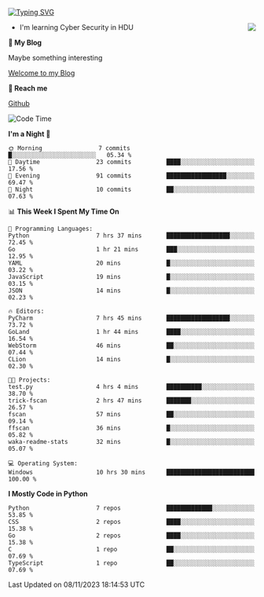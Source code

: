 [![Typing SVG](https://readme-typing-svg.herokuapp.com?font=Fira+Code&pause=1000&random=false&width=450&height=60&lines=Hello+%F0%9F%91%8B%F0%9F%8F%BB;I'm+JBNRZ)](https://git.io/typing-svg)

<a href="#">
  <img align="right" src="https://github-readme-stats.vercel.app/api?username=JBNRZ&show_icons=true&bg_color=15,f2f7fd,E0EAFC" />
</a>

- I'm learning Cyber Security in HDU

 **🌱 My Blog**

Maybe something interesting

[Welcome to my Blog](https://jbnrz.com.cn/)

 **💬 Reach me** 

[Github](https://github.com/JBNRZ)


<!--START_SECTION:waka-->
![Code Time](http://img.shields.io/badge/Code%20Time-81%20hrs%2024%20mins-blue)

**I'm a Night 🦉** 

```text
🌞 Morning                7 commits           █░░░░░░░░░░░░░░░░░░░░░░░░   05.34 % 
🌆 Daytime                23 commits          ████░░░░░░░░░░░░░░░░░░░░░   17.56 % 
🌃 Evening                91 commits          █████████████████░░░░░░░░   69.47 % 
🌙 Night                  10 commits          ██░░░░░░░░░░░░░░░░░░░░░░░   07.63 % 
```


📊 **This Week I Spent My Time On** 

```text
💬 Programming Languages: 
Python                   7 hrs 37 mins       ██████████████████░░░░░░░   72.45 % 
Go                       1 hr 21 mins        ███░░░░░░░░░░░░░░░░░░░░░░   12.95 % 
YAML                     20 mins             █░░░░░░░░░░░░░░░░░░░░░░░░   03.22 % 
JavaScript               19 mins             █░░░░░░░░░░░░░░░░░░░░░░░░   03.15 % 
JSON                     14 mins             █░░░░░░░░░░░░░░░░░░░░░░░░   02.23 % 

🔥 Editors: 
PyCharm                  7 hrs 45 mins       ██████████████████░░░░░░░   73.72 % 
GoLand                   1 hr 44 mins        ████░░░░░░░░░░░░░░░░░░░░░   16.54 % 
WebStorm                 46 mins             ██░░░░░░░░░░░░░░░░░░░░░░░   07.44 % 
CLion                    14 mins             █░░░░░░░░░░░░░░░░░░░░░░░░   02.30 % 

🐱‍💻 Projects: 
test.py                  4 hrs 4 mins        ██████████░░░░░░░░░░░░░░░   38.70 % 
trick-fscan              2 hrs 47 mins       ███████░░░░░░░░░░░░░░░░░░   26.57 % 
fscan                    57 mins             ██░░░░░░░░░░░░░░░░░░░░░░░   09.14 % 
ffscan                   36 mins             █░░░░░░░░░░░░░░░░░░░░░░░░   05.82 % 
waka-readme-stats        32 mins             █░░░░░░░░░░░░░░░░░░░░░░░░   05.07 % 

💻 Operating System: 
Windows                  10 hrs 30 mins      █████████████████████████   100.00 % 
```

**I Mostly Code in Python** 

```text
Python                   7 repos             █████████████░░░░░░░░░░░░   53.85 % 
CSS                      2 repos             ████░░░░░░░░░░░░░░░░░░░░░   15.38 % 
Go                       2 repos             ████░░░░░░░░░░░░░░░░░░░░░   15.38 % 
C                        1 repo              ██░░░░░░░░░░░░░░░░░░░░░░░   07.69 % 
TypeScript               1 repo              ██░░░░░░░░░░░░░░░░░░░░░░░   07.69 % 
```




 Last Updated on 08/11/2023 18:14:53 UTC
<!--END_SECTION:waka-->
